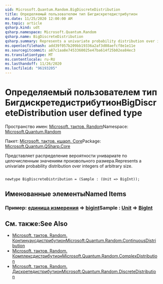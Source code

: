 ```yaml
---
uid: Microsoft.Quantum.Random.BigDiscreteDistribution
title: Определяемый пользователем тип Бигдискретедистрибутион
ms.date: 11/25/2020 12:00:00 AM
ms.topic: article
qsharp.kind: udt
qsharp.namespace: Microsoft.Quantum.Random
qsharp.name: BigDiscreteDistribution
qsharp.summary: Represents a univariate probability distribution over integers of arbitrary size.
ms.openlocfilehash: add39f057b209bb19336a2af3d08aefcf8e1e11e
ms.sourcegitcommit: a87c1aa8e7453360025e47ba614f25b02ea84ec3
ms.translationtype: MT
ms.contentlocale: ru-RU
ms.lasthandoff: 11/26/2020
ms.locfileid: "96193205"
---
```

# <a name="bigdiscretedistribution-user-defined-type"></a><span data-ttu-id="1bc58-102">Определяемый пользователем тип Бигдискретедистрибутион</span><span class="sxs-lookup"><span data-stu-id="1bc58-102">BigDiscreteDistribution user defined type</span></span>

<span data-ttu-id="1bc58-103">Пространство имен: [Microsoft. тактов. Random](xref:Microsoft.Quantum.Random)</span><span class="sxs-lookup"><span data-stu-id="1bc58-103">Namespace: [Microsoft.Quantum.Random](xref:Microsoft.Quantum.Random)</span></span>

<span data-ttu-id="1bc58-104">Пакет: [Microsoft. тактов. кшарп. Core](https://nuget.org/packages/Microsoft.Quantum.QSharp.Core)</span><span class="sxs-lookup"><span data-stu-id="1bc58-104">Package: [Microsoft.Quantum.QSharp.Core](https://nuget.org/packages/Microsoft.Quantum.QSharp.Core)</span></span>


<span data-ttu-id="1bc58-105">Представляет распределение вероятности унивариате по целочисленным значениям произвольного размера.</span><span class="sxs-lookup"><span data-stu-id="1bc58-105">Represents a univariate probability distribution over integers of arbitrary size.</span></span>

```qsharp

newtype BigDiscreteDistribution = (Sample : (Unit => BigInt));
```



## <a name="named-items"></a><span data-ttu-id="1bc58-106">Именованные элементы</span><span class="sxs-lookup"><span data-stu-id="1bc58-106">Named Items</span></span>

### <a name="sample--unit--bigint"></a><span data-ttu-id="1bc58-107">Пример: [единица измерения](xref:microsoft.quantum.lang-ref.unit) => [bigint](xref:microsoft.quantum.lang-ref.bigint)</span><span class="sxs-lookup"><span data-stu-id="1bc58-107">Sample : [Unit](xref:microsoft.quantum.lang-ref.unit) => [BigInt](xref:microsoft.quantum.lang-ref.bigint)</span></span> 



## <a name="see-also"></a><span data-ttu-id="1bc58-108">См. также:</span><span class="sxs-lookup"><span data-stu-id="1bc58-108">See Also</span></span>

- [<span data-ttu-id="1bc58-109">Microsoft. тактов. Random. Континуаусдистрибутион</span><span class="sxs-lookup"><span data-stu-id="1bc58-109">Microsoft.Quantum.Random.ContinuousDistribution</span></span>](xref:Microsoft.Quantum.Random.ContinuousDistribution)
- [<span data-ttu-id="1bc58-110">Microsoft. тактов. Random. Комплексдистрибутион</span><span class="sxs-lookup"><span data-stu-id="1bc58-110">Microsoft.Quantum.Random.ComplexDistribution</span></span>](xref:Microsoft.Quantum.Random.ComplexDistribution)
- [<span data-ttu-id="1bc58-111">Microsoft. тактов. Random. Дискретедистрибутион</span><span class="sxs-lookup"><span data-stu-id="1bc58-111">Microsoft.Quantum.Random.DiscreteDistribution</span></span>](xref:Microsoft.Quantum.Random.DiscreteDistribution)